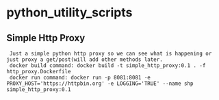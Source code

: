 # python_utility_scripts
  ## Simple Http Proxy
     Just a simple python http proxy so we can see what is happening or just proxy a get/post(will add other methods later.
     docker build command: docker build -t simple_http_proxy:0.1 . -f http_proxy.Dockerfile
     docker run command: docker run -p 8081:8081 -e PROXY_HOST='https://httpbin.org' -e LOGGING='TRUE' --name shp simple_http_proxy:0.1

     
